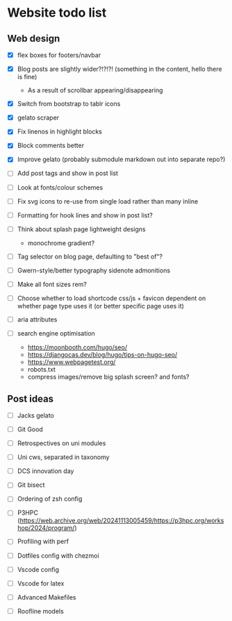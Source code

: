 # Website todo list

## Web design

- [x] flex boxes for footers/navbar
- [x] Blog posts are slightly wider?!?!?! (something in the content, hello there is fine)
  - As a result of scrollbar appearing/disappearing
- [x] Switch from bootstrap to tablr icons
- [x] gelato scraper
- [x] Fix linenos in highlight blocks
- [x] Block comments better
- [x] Improve gelato (probably submodule markdown out into separate repo?)

- [ ] Add post tags and show in post list
- [ ] Look at fonts/colour schemes
- [ ] Fix svg icons to re-use from single load rather than many inline
- [ ] Formatting for hook lines and show in post list?
- [ ] Think about splash page lightweight designs
  - monochrome gradient?
- [ ] Tag selector on blog page, defaulting to "best of"?
- [ ] Gwern-style/better typography sidenote admonitions
- [ ] Make all font sizes rem?
- [ ] Choose whether to load shortcode css/js + favicon dependent on whether page type uses it (or better specific page uses it)

- [ ] aria attributes
- [ ] search engine optimisation
  - <https://moonbooth.com/hugo/seo/>
  - <https://djangocas.dev/blog/hugo/tips-on-hugo-seo/>
  - <https://www.webpagetest.org/>
  - robots.txt
  - compress images/remove big splash screen? and fonts?

## Post ideas

- [ ] Jacks gelato
- [ ] Git Good
- [ ] Retrospectives on uni modules
- [ ] Uni cws, separated in taxonomy
- [ ] DCS innovation day
- [ ] Git bisect
- [ ] Ordering of zsh config
- [ ] P3HPC (https://web.archive.org/web/20241113005459/https://p3hpc.org/workshop/2024/program/)
- [ ] Profiling with perf
- [ ] Dotfiles config with chezmoi
- [ ] Vscode config
- [ ] Vscode for latex
- [ ] Advanced Makefiles

- [ ] Roofline models
